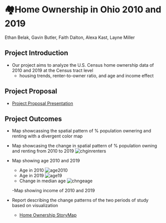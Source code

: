 # 🏘️Home Ownership in Ohio 2010 and 2019

Ethan Belak, Gavin Butler, Faith Dalton, Alexa Kast, Layne Miller

## Project Introduction
- Our project aims to analyze the U.S. Census home ownership data of 2010 and 2019 at the Census tract level
  - housing trends, renter-to-owner ratio, and age and income effect

## Project Proposal
- [Project Proposal Presentation](https://docs.google.com/presentation/d/1uJ9hqHD612bhaDIPcPO1kKyDgwzjOcfPcvZl1YjjjrQ/edit?usp=sharing)

## Project Outcomes
- Map showcassing the spatial pattern of % population ownering and renting with a divergent color map
- Map showcasing the change in spatial pattern of % population owning and renting from 2010 to 2019
![chginrenters](https://github.com/user-attachments/assets/486f1ab3-a472-4c29-a289-f86e4b19eb89)

- Map showing age 2010 and 2019
    - Age in 2010
      ![age2010](https://github.com/user-attachments/assets/ea5af5d4-e5a8-490b-9e43-2ce97983967f)
    - Age in 2019
      ![age19](https://github.com/user-attachments/assets/2b9ec4e7-9cee-43bc-8e59-2d77cb42913d)
    - Change in median age
      ![chngeage](https://github.com/user-attachments/assets/2caaa6cf-6581-4288-aac6-eeb2840e59ad)

  -Map showing income of 2010 and 2019
      
- Report describing the change patterns of the two periods of study based on visualization
    - [Home Ownership StoryMap](https://storymaps.arcgis.com/stories/09f2db7b25db4c22adb9658aea1d3e67)
